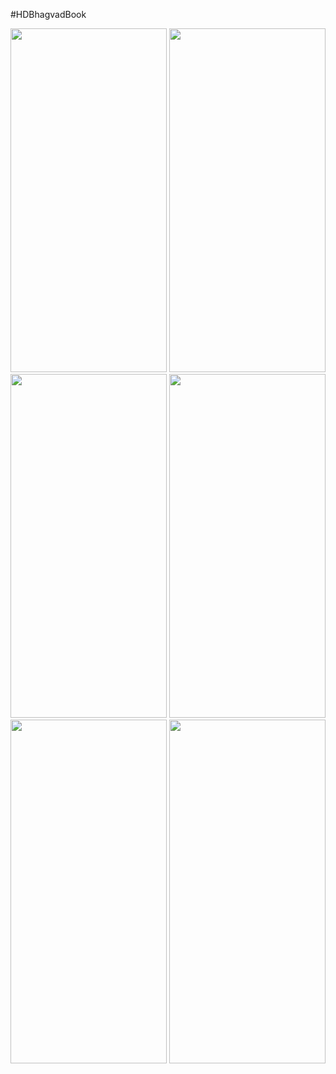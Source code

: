 #HDBhagvadBook

<img src="https://github.com/user-attachments/assets/f2aed646-ace7-4282-b144-e1b18e1d5cb3" width="250" height="550">
<img src="https://github.com/user-attachments/assets/062c41fc-3489-481a-b260-8ca852da446e" width="250" height="550">
<img src="https://github.com/user-attachments/assets/54d46f9a-b351-406e-9fab-c69df537a32e" width="250" height="550">
<img src="https://github.com/user-attachments/assets/8ca8bd76-09fb-45ba-8a84-f2962abf190b" width="250" height="550">
<img src="https://github.com/user-attachments/assets/1586b9b0-187d-4adc-b18d-121b23bb0ec8" width="250" height="550">
<img src="https://github.com/user-attachments/assets/596f719d-ac78-4b26-91d9-c683131dccce" width="250" height="550">
